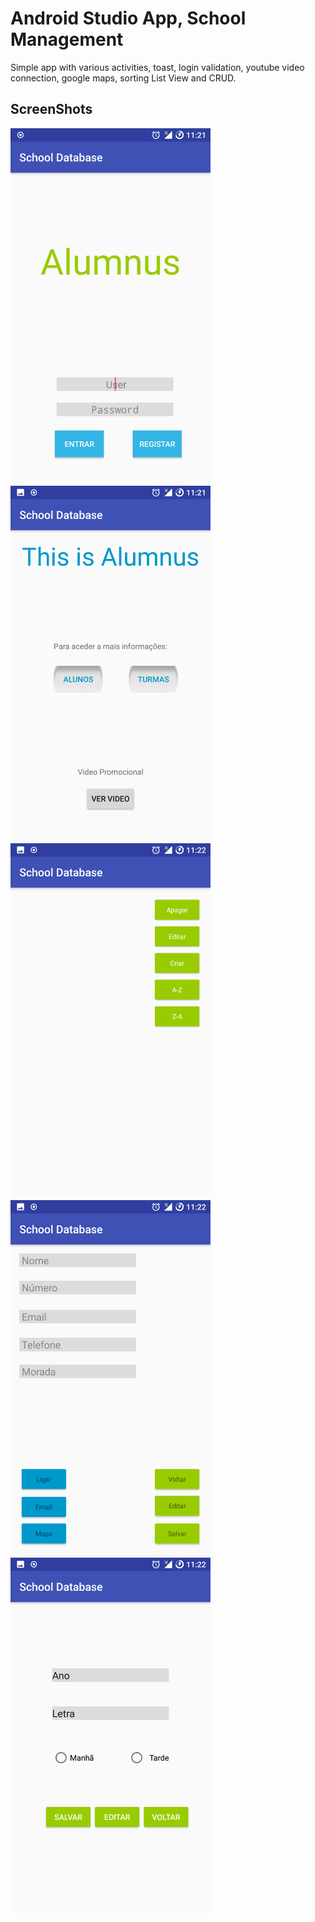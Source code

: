 # Android Studio App, School Management

Simple app with various activities, toast, login validation, youtube video connection, google maps, sorting List View and CRUD.

## ScreenShots

<img src="https://github.com/Ricardo-Developer/android_studio_school_database/blob/master/images/1.png" width="320px" alt="Main_Screen"><br><img src="https://github.com/Ricardo-Developer/android_studio_school_database/blob/master/images/2.png" width="320px" alt="Platform"><br><img src="https://github.com/Ricardo-Developer/android_studio_school_database/blob/master/images/3.png" width="320px" alt="List View - Erase,Edit,Create,Sort"><br><img src="https://github.com/Ricardo-Developer/android_studio_school_database/blob/master/images/4.png" width="320px" alt="Add Alumni"><br><img src="https://github.com/Ricardo-Developer/android_studio_school_database/blob/master/images/5.png" width="320px" alt="Add Class">




